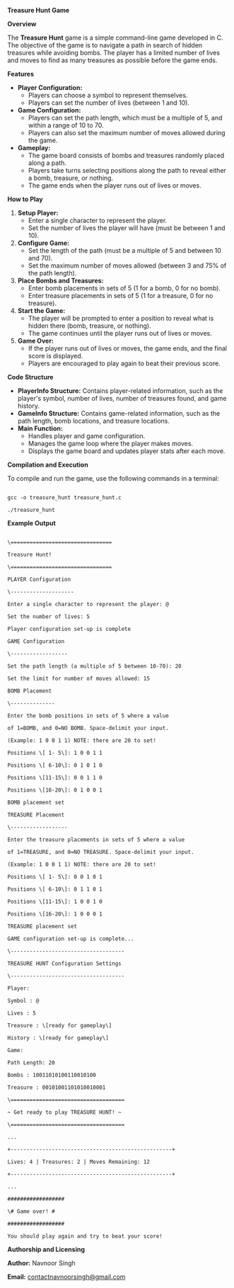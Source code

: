 **Treasure Hunt Game**

**Overview**

The **Treasure Hunt** game is a simple command-line game developed in C. The objective of the game is to navigate a path in search of hidden treasures while avoiding bombs. The player has a limited number of lives and moves to find as many treasures as possible before the game ends.

**Features**

- **Player Configuration:**
  - Players can choose a symbol to represent themselves.
  - Players can set the number of lives (between 1 and 10).
- **Game Configuration:**
  - Players can set the path length, which must be a multiple of 5, and within a range of 10 to 70.
  - Players can also set the maximum number of moves allowed during the game.
- **Gameplay:**
  - The game board consists of bombs and treasures randomly placed along a path.
  - Players take turns selecting positions along the path to reveal either a bomb, treasure, or nothing.
  - The game ends when the player runs out of lives or moves.

**How to Play**

1. **Setup Player:**
    - Enter a single character to represent the player.
    - Set the number of lives the player will have (must be between 1 and 10).
2. **Configure Game:**
    - Set the length of the path (must be a multiple of 5 and between 10 and 70).
    - Set the maximum number of moves allowed (between 3 and 75% of the path length).
3. **Place Bombs and Treasures:**
    - Enter bomb placements in sets of 5 (1 for a bomb, 0 for no bomb).
    - Enter treasure placements in sets of 5 (1 for a treasure, 0 for no treasure).
4. **Start the Game:**
    - The player will be prompted to enter a position to reveal what is hidden there (bomb, treasure, or nothing).
    - The game continues until the player runs out of lives or moves.
5. **Game Over:**
    - If the player runs out of lives or moves, the game ends, and the final score is displayed.
    - Players are encouraged to play again to beat their previous score.

**Code Structure**

- **PlayerInfo Structure:** Contains player-related information, such as the player's symbol, number of lives, number of treasures found, and game history.
- **GameInfo Structure:** Contains game-related information, such as the path length, bomb locations, and treasure locations.
- **Main Function:**
  - Handles player and game configuration.
  - Manages the game loop where the player makes moves.
  - Displays the game board and updates player stats after each move.

**Compilation and Execution**

To compile and run the game, use the following commands in a terminal:

````

gcc -o treasure_hunt treasure_hunt.c

./treasure_hunt

````

**Example Output**

````

\================================

Treasure Hunt!

\================================

PLAYER Configuration

\--------------------

Enter a single character to represent the player: @

Set the number of lives: 5

Player configuration set-up is complete

GAME Configuration

\------------------

Set the path length (a multiple of 5 between 10-70): 20

Set the limit for number of moves allowed: 15

BOMB Placement

\--------------

Enter the bomb positions in sets of 5 where a value

of 1=BOMB, and 0=NO BOMB. Space-delimit your input.

(Example: 1 0 0 1 1) NOTE: there are 20 to set!

Positions \[ 1- 5\]: 1 0 0 1 1

Positions \[ 6-10\]: 0 1 0 1 0

Positions \[11-15\]: 0 0 1 1 0

Positions \[16-20\]: 0 1 0 0 1

BOMB placement set

TREASURE Placement

\------------------

Enter the treasure placements in sets of 5 where a value

of 1=TREASURE, and 0=NO TREASURE. Space-delimit your input.

(Example: 1 0 0 1 1) NOTE: there are 20 to set!

Positions \[ 1- 5\]: 0 0 1 0 1

Positions \[ 6-10\]: 0 1 1 0 1

Positions \[11-15\]: 1 0 0 1 0

Positions \[16-20\]: 1 0 0 0 1

TREASURE placement set

GAME configuration set-up is complete...

\------------------------------------

TREASURE HUNT Configuration Settings

\------------------------------------

Player:

Symbol : @

Lives : 5

Treasure : \[ready for gameplay\]

History : \[ready for gameplay\]

Game:

Path Length: 20

Bombs : 10011010100110010100

Treasure : 00101001101010010001

\====================================

~ Get ready to play TREASURE HUNT! ~

\====================================

...

+---------------------------------------------------+

Lives: 4 | Treasures: 2 | Moves Remaining: 12

+---------------------------------------------------+

...

##################

\# Game over! #

##################

You should play again and try to beat your score!

````

**Authorship and Licensing**

**Author:** Navnoor Singh

**Email:** contactnavnoorsingh@gmail.com
